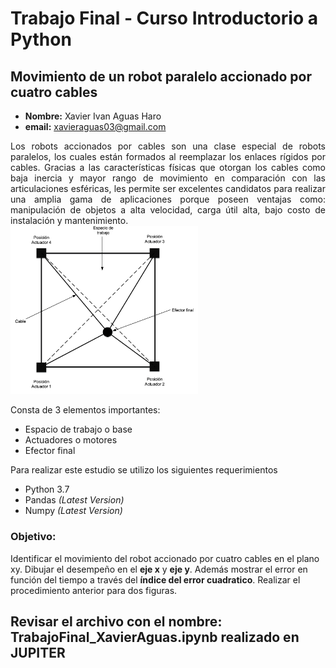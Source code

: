 # Trabajo Final - Curso Introductorio a Python
## Movimiento de un robot paralelo accionado por cuatro cables

-  **Nombre:** Xavier Ivan Aguas Haro
-  **email:** xavieraguas03@gmail.com

<div style="text-align: justify">  
    Los robots accionados por cables son una clase especial de robots paralelos, los cuales están formados al reemplazar los enlaces rígidos por cables. Gracias a las características físicas que otorgan los cables como baja inercia y mayor rango de movimiento en comparación con las articulaciones esféricas, les permite ser excelentes candidatos para realizar una amplia gama de aplicaciones porque poseen ventajas como: manipulación de objetos a alta velocidad, carga útil alta, bajo costo de instalación y mantenimiento.
</div>  
    
<img src="RobotCables.png" alt="drawing" style="width:300px;"/>    


Consta de 3 elementos importantes:

* Espacio de trabajo o base
* Actuadores o motores
* Efector final


Para realizar este estudio se utilizo los siguientes requerimientos
- Python 3.7
- Pandas *(Latest Version)*
- Numpy *(Latest Version)*


### Objetivo:

Identificar el movimiento del robot accionado por cuatro cables en el plano xy. Dibujar el desempeño en el **eje x** y **eje y**. Además mostrar el error en función del tiempo a través del **índice del error cuadratico**. Realizar el procedimiento anterior para dos figuras. 


## Revisar el archivo con el nombre:  TrabajoFinal_XavierAguas.ipynb realizado en JUPITER